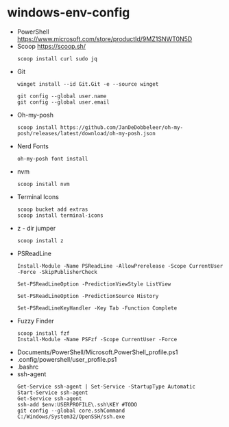 # windows-env-config

- PowerShell https://www.microsoft.com/store/productId/9MZ1SNWT0N5D
- Scoop https://scoop.sh/
    ```
    scoop install curl sudo jq
    ```
- Git 
    ```
    winget install --id Git.Git -e --source winget

    git config --global user.name
    git config --global user.email
    ```
- Oh-my-posh
    ```
    scoop install https://github.com/JanDeDobbeleer/oh-my-posh/releases/latest/download/oh-my-posh.json
    ```
- Nerd Fonts
    ```
    oh-my-posh font install
    ```
- nvm
    ```
    scoop install nvm
    ```
- Terminal Icons
    ```
    scoop bucket add extras
    scoop install terminal-icons
    ```
- z - dir jumper
    ```
    scoop install z
    ```
- PSReadLine
    ```
    Install-Module -Name PSReadLine -AllowPrerelease -Scope CurrentUser -Force -SkipPublisherCheck

    Set-PSReadLineOption -PredictionViewStyle ListView

    Set-PSReadLineOption -PredictionSource History

    Set-PSReadLineKeyHandler -Key Tab -Function Complete
    ```
- Fuzzy Finder
    ```
    scoop install fzf
    Install-Module -Name PSFzf -Scope CurrentUser -Force
    ```
- Documents/PowerShell/Microsoft.PowerShell_profile.ps1
- .config/powershell/user_profile.ps1
- .bashrc
- ssh-agent
    ```
    Get-Service ssh-agent | Set-Service -StartupType Automatic
    Start-Service ssh-agent
    Get-Service ssh-agent
    ssh-add $env:USERPROFILE\.ssh\KEY #TODO
    git config --global core.sshCommand C:/Windows/System32/OpenSSH/ssh.exe
    ```